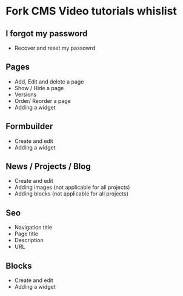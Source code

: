 # Fork CMS Video tutorials whislist

## I forgot my password

- Recover and reset my passowrd

## Pages

- Add, Edit and delete a page
- Show / Hide a page
- Versions
- Order/ Reorder a page
- Adding a widget

## Formbuilder

- Create and edit
- Adding a widget

## News / Projects / Blog

- Create and edit
- Adding images (not applicable for all projects)
- Adding blocks (not applicable for all projects)

## Seo

- Navigation title
- Page title
- Description
- URL

## Blocks

- Create and edit
- Adding a widget
